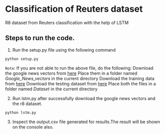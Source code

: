 # Classification of Reuters dataset

R8 dataset from Reuters classification with the help of LSTM

## Steps to run the code.

1. Run the setup.py file using the following command

  `python setup.py`
  
`Note`: If you are not able to run the above file, do the following:
        Download the google news vectors from [here](https://drive.google.com/uc?id=0B7XkCwpI5KDYNlNUTTlSS21pQmM&export=download)
        Place them in a folder named <em> Google_News_vectors </em> in the current directory
        Download the training data from [here](https://www.cs.umb.edu/~smimarog/textmining/datasets/r8-train-stemmed.txt)
        Download the testing dataset from [here](https://www.cs.umb.edu/~smimarog/textmining/datasets/r8-test-stemmed.txt)
        Place both the files in a folder named <em> Dataset </em> in the current directory

2. Run lstm.py after successfully download the google news vectors and the r8 dataset.

  `python lstm.py`
  
3. Inspect the output.csv file generated for results.The result will be shown on the console also.
  
